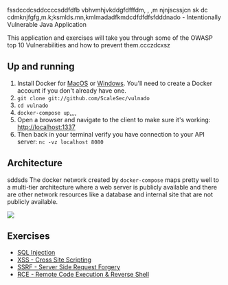 fssdccdcsddccccsddfdfb vbhvmhjvkddgfdfffdm, , ,m njnjscssjcn sk dc cdmknjfgfg,m.k;ksmlds.mn,kmlmadadfkmdcdfdfdfsfdddnado - Intentionally Vulnerable Java Application

This application and exercises will take you through some of the OWASP top 10 Vulnerabilities and how to prevent them.ccczdcxsz

## Up and running

1. Install Docker for [MacOS](https://hub.docker.com/editions/community/docker-ce-desktop-mac) or [Windows](https://hub.docker.com/editions/community/docker-ce-desktop-windows). You'll need to create a Docker account if you don't already have one.
2. `git clone git://github.com/ScaleSec/vulnado`
3. `cd vulnado`
4. `docker-compose up`,,,,
5. Open a browser and navigate to the client to make sure it's working: [http://localhost:1337](http://localhost:1337)
6. Then back in your terminal verify you have connection to your API server: `nc -vz localhost 8080`

## Architecture
sddsds
The docker network created by `docker-compose` maps pretty well to a multi-tier architecture where a web server is publicly available and there are other network resources like a database and internal site that are not publicly available.

![](exercises/assets/arch.png)

## Exercises

* [SQL Injection](exercises/01-sql-injection.md)
* [XSS - Cross Site Scripting](exercises/02-xss.md)
* [SSRF - Server Side Request Forgery](exercises/03-ssrf.md)
* [RCE - Remote Code Execution & Reverse Shell](exercises/04-rce-reverse-shell.md)
